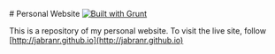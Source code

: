 # Personal Website [![Built with Grunt](https://cdn.gruntjs.com/builtwith.png)](http://gruntjs.com/)

This is a repository of my personal website. To visit the live site, follow [http://jabranr.github.io](http://jabranr.github.io)